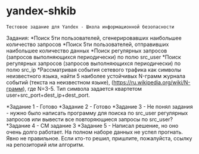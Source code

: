 # yandex-shkib
`Тестовое задание для Yandex - Школа информационной безопасности`

Задания:
*Поиск 5ти пользователей, сгенерировавших наибольшее количество запросов
*Поиск 5ти пользователей, отправивших наибольшее количество данных
*Поиск регулярных запросов (запросов выполняющихся периодически) по полю src_user
*Поиск регулярных запросов (запросов выполняющихся периодически) по полю src_ip
*Рассматривая события сетевого трафика как символы неизвестного языка, найти 5 наиболее устойчивых N-грамм журнала событий (текста на неизвестном языке), (https://ru.wikipedia.org/wiki/N-грамм), где N=3-5. Тип символа задается квартетом user+src_port+dest_ip+dest_port.

*Задание 1 - Готово
*Задание 2 - Готово
*Задание 3 - Не понял задания - нужно было написать программу для поиска по src_user регулярных запросов или вывести 
все повторяющиеся запросы по src_user?
*Задание 4 - СМ задание 3
*Задание 5 - Написал решение, но оно очень долго работает. На полном наборе данных не успел прогнать. Явно не правильное.
Если кто-то решил, пришлите, пожалуйста, ссылку на репозиторий или алгоритм.

